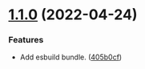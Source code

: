 # [1.1.0](https://github.com/gsmlg-dev/echarts-el/compare/v1.0.0...v1.1.0) (2022-04-24)


### Features

* Add esbuild bundle. ([405b0cf](https://github.com/gsmlg-dev/echarts-el/commit/405b0cfe3f31f5bacd45c3903edd4447eb6fa2e0))
